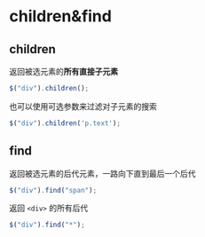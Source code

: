 # children&find

## children

返回被选元素的**所有直接子元素**

```js
$("div").children();
```

也可以使用可选参数来过滤对子元素的搜索

```js
$("div").children('p.text');
```

## find

返回被选元素的后代元素，一路向下直到最后一个后代

```js
$("div").find("span");
```

返回 `<div>` 的所有后代

```js
$("div").find("*");
```
